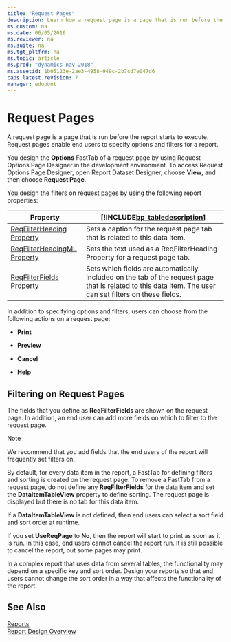 ```yaml
---
title: "Request Pages"
description: Learn how a request page is a page that is run before the report starts to execute. Request pages enable end users to specify options and filters for a report.
ms.custom: na
ms.date: 06/05/2016
ms.reviewer: na
ms.suite: na
ms.tgt_pltfrm: na
ms.topic: article
ms.prod: "dynamics-nav-2018"
ms.assetid: 1b05123e-2ae3-4958-949c-2b7cd7e047d6
caps.latest.revision: 7
manager: edupont
---
```

# Request Pages
A request page is a page that is run before the report starts to execute. Request pages enable end users to specify options and filters for a report.  

 You design the **Options** FastTab of a request page by using Request Options Page Designer in the development environment. To access Request Options Page Designer, open Report Dataset Designer, choose **View**, and then choose **Request Page**.  

 You design the filters on request pages by using the following report properties:  

|Property|[!INCLUDE[bp_tabledescription](includes/bp_tabledescription_md.md)]|  
|--------------|---------------------------------------|  
|[ReqFilterHeading Property](ReqFilterHeading-Property.md)|Sets a caption for the request page tab that is related to this data item.|  
|[ReqFilterHeadingML Property](ReqFilterHeadingML-Property.md)|Sets the text used as a ReqFilterHeading Property for a request page tab.|  
|[ReqFilterFields Property](ReqFilterFields-Property.md)|Sets which fields are automatically included on the tab of the request page that is related to this data item. The user can set filters on these fields.|  

 In addition to specifying options and filters, users can choose from the following actions on a request page:  

-   **Print**  

-   **Preview**  

-   **Cancel**  

-   **Help**  

## Filtering on Request Pages  
 The fields that you define as **ReqFilterFields** are shown on the request page. In addition, an end user can add more fields on which to filter to the request page.  

> [!NOTE]  
>  We recommend that you add fields that the end users of the report will frequently set filters on.  

 By default, for every data item in the report, a FastTab for defining filters and sorting is created on the request page. To remove a FastTab from a request page, do not define any **ReqFilterFields** for the data item and set the **DataItemTableView** property to define sorting. The request page is displayed but there is no tab for this data item.  

 If a **DataItemTableView** is not defined, then end users can select a sort field and sort order at runtime.  

 If you set **UseReqPage** to **No**, then the report will start to print as soon as it is run. In this case, end users cannot cancel the report run. It is still possible to cancel the report, but some pages may print.  

 In a complex report that uses data from several tables, the functionality may depend on a specific key and sort order. Design your reports so that end users cannot change the sort order in a way that affects the functionality of the report.  

## See Also  
 [Reports](Reports.md)   
 [Report Design Overview](Report-Design-Overview.md)
